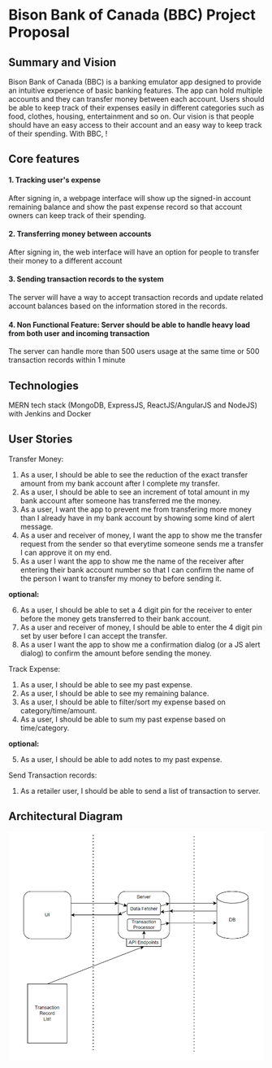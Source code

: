 # Bison Bank of Canada (BBC) Project Proposal

## Summary and Vision

Bison Bank of Canada (BBC) is a banking emulator app designed to provide an intuitive experience of basic banking features. The app can hold multiple accounts and they can transfer money between each account. Users should be able to keep track of their expenses easily in different categories such as food, clothes, housing, entertainment and so on. Our vision is that people should have an easy access to their account and an easy way to keep track of their spending. With BBC, !

## Core features
#### 1. Tracking user's expense
After signing in, a webpage interface will show up the signed-in account remaining balance and show the past expense record so that account owners can keep track of their spending.

#### 2. Transferring money between accounts 
After signing in, the web interface will have an option for people to transfer their money to a different account

#### 3. Sending transaction records to the system

The server will have a way to accept transaction records and update related account balances based on the information stored in the records.

#### 4. Non Functional Feature: Server should be able to handle heavy load from both user and incoming transaction

The server can handle more than 500 users usage at the same time or 500 transaction records within 1 minute

## Technologies

MERN tech stack (MongoDB, ExpressJS, ReactJS/AngularJS and NodeJS) with Jenkins and Docker

## User Stories

Transfer Money:
1. As a user, I should be able to see the reduction of the exact transfer amount from my bank account after I complete my transfer.
2. As a user, I should be able to see an increment of total amount in my bank account after someone has transferred me the money.
3. As a user, I want the app to prevent me from transfering more money than I already have in my bank account by showing some kind of alert message.
4. As a user and receiver of money, I want the app to show me the transfer request from the sender so that everytime someone sends me a transfer I can approve it on my end.
5. As a user I want the app to show me the name of the receiver after entering their bank account number so that I can confirm the name of the person I want to transfer my money to before sending it.

**optional:**

6. As a user, I should be able to set a 4 digit pin for the receiver to enter before the money gets transferred to their bank account.
7. As a user and receiver of money, I should be able to enter the 4 digit pin set by user before I can accept the transfer.
8. As a user I want the app to show me a confirmation dialog (or a JS alert dialog) to confirm the amount before sending the money.

Track Expense:
1. As a user, I should be able to see my past expense.
2. As a user, I should be able to see my remaining balance.
3. As a user, I should be able to filter/sort my expense based on category/time/amount.
4. As a user, I should be able to sum my past expense based on time/category.

**optional:**

5. As a user, I should be able to add notes to my past expense.

Send Transaction records:
1. As a retailer user, I should be able to send a list of transaction to server. 

## Architectural Diagram

![This is the Architectural Diagram](/ArchitecturalDiagram.png)
